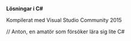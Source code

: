 **Lösningar i C#**

Kompilerat med Visual Studio Community 2015

// Anton, en amatör som försöker lära sig lite C#